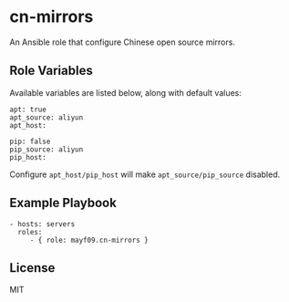 cn-mirrors
=========

An Ansible role that configure Chinese open source mirrors.

Role Variables
--------------

Available variables are listed below, along with default values:

    apt: true
    apt_source: aliyun
    apt_host:

    pip: false
    pip_source: aliyun
    pip_host:

Configure `apt_host/pip_host` will make `apt_source/pip_source` disabled.

Example Playbook
----------------

    - hosts: servers
      roles:
         - { role: mayf09.cn-mirrors }

License
-------

MIT
